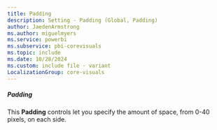 ```yaml
---
title: Padding
description: Setting - Padding (Global, Padding)
author: JaedenArmstrong
ms.author: miguelmyers
ms.service: powerbi
ms.subservice: pbi-corevisuals
ms.topic: include
ms.date: 10/28/2024
ms.custom: include file - variant
LocalizationGroup: core-visuals
---
```

##### Padding

This **Padding** controls let you specify the amount of space, from 0-40 pixels, on each side.

